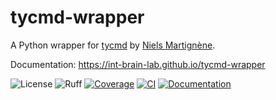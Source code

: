 # tycmd-wrapper

A Python wrapper for [tycmd](https://github.com/Koromix/tytools) by [Niels 
Martignène](https://github.com/Koromix/).

Documentation: https://int-brain-lab.github.io/tycmd-wrapper

![License](https://img.shields.io/github/license/int-brain-lab/tycmd-wrapper)
![Ruff](https://img.shields.io/endpoint?url=https://raw.githubusercontent.com/astral-sh/ruff/main/assets/badge/v2.json)
[![Coverage](https://img.shields.io/coverallsCoverage/github/int-brain-lab/tycmd-wrapper)](https://coveralls.io/github/int-brain-lab/tycmd-wrapper)
[![CI](https://github.com/int-brain-lab/tycmd-wrapper/actions/workflows/testing.yaml/badge.svg)](https://github.com/int-brain-lab/tycmd-wrapper/actions)
[![Documentation](https://img.shields.io/badge/Sphinx-doc-green)](https://int-brain-lab.github.io/tycmd-wrapper)
